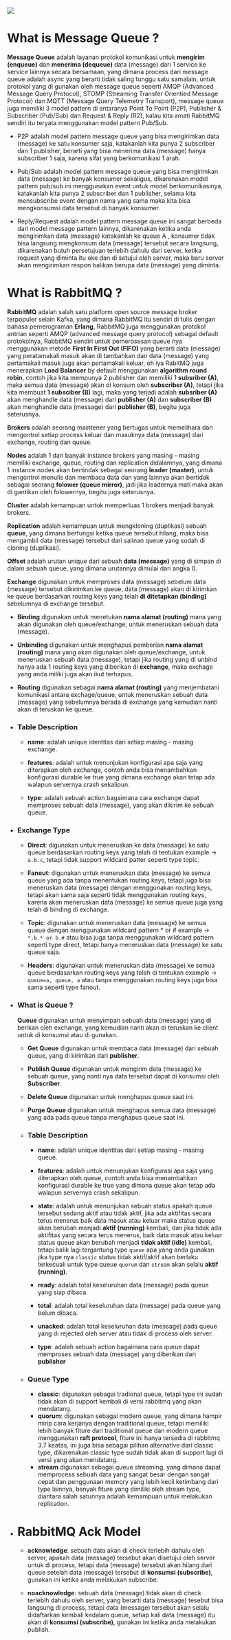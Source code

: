 <img src="https://www.cloudamqp.com/img/blog/rabbitmq-beginners-updated.png" />

# What is Message Queue ?

**Message Queue** adalah layanan protokol komunikasi untuk **mengirim (enqueue)** dan **menerima (dequeue)** data (message) dari 1 service ke service lainnya secara bersamaan, yang dimana process dari message queue adalah async yang berarti tidak saling tunggu satu samalain, untuk protokol yang di gunakan oleh message queue seperti AMQP (Advanced Message Query Protocol), STOMP (Streaming Transfer Orientied Message Protocol) dan MQTT (Message Query Telemetry Transport), message queue juga memiliki 3 model pattern di antaranya Point To Point (P2P), Publisher & Subscriber (Pub/Sub) dan Request & Reply (R2), kalau kita amati RabbitMQ sendiri itu teryata menggunakan model pattern Pub/Sub.


 - P2P adalah model pattern message queue yang bisa mengirimkan data (message) ke satu konsumer saja, katakanlah kita punya 2 subscriber dan 1 publisher, berarti yang bisa menerima data (message) hanya subscriber 1 saja, karena sifat yang berkomunikasi 1 arah.

 - Pub/Sub adalah model pattern message queue yang bisa mengirimkan data (message) ke banyak konsumer sekaligus, dikarenakan model pattern pub/sub ini menggunakan event untuk model berkomunikasinya, katakanlah kita punya 2 subscriber dan 1 publisher, selama kita mensubscribe event dengan nama yang sama maka kita bisa mengkonsumsi data tersebut di banyak konsumer.

 - Reply/Request adalah model pattern message queue ini sangat berbeda dari model message pattern lainnya, dikarenakan ketika anda mengirimkan data (message) katakanlah ke queue A , konsumer tidak bisa langsung mengkonsum data (message) tersebut secara langsung, dikarenakan butuh persetujuan terlebih dahulu dari server, ketika request yang diminta itu oke dan di setujui oleh server, maka baru server akan mengirimkan respon balikan berupa data (message) yang diminta.


# What is RabbitMQ ?

**RabbitMQ** adalah salah satu platform open source message broker terpopuler selain Kafka, yang dimana RabbitMQ itu sendiri di tulis dengan bahasa pemerograman **Erlang**, RabbitMQ juga menggunakan protokol antrian seperti AMQP (advanced message query protocol) sebagai default protokolnya, RabbitMQ sendiri untuk pemerosesan queue nya menggunakan metode **First In First Out (FIFO)** yang berarti data (message) yang peratamakali masuk akan di tambahkan dan data (message) yang pertamakali masuk juga akan pertamakali keluar, oh iya RabitMQ juga menerapkan **Load Balancer** by default menggunakan **algorithm round robin**, contoh jika kita mempunya 2 publisher dan memiliki 1 **subsriber (A)**, maka semua data (message) akan di konsum oleh **subscriber (A)**, tetapi jika kita membuat **1 subsciber (B)** lagi, maka yang terjadi adalah **subsriber (A)** akan menghandle data (message) dari **publisher (A)** dan **subscriber (B)** akan menghandle data (message) dari **publisher (B)**, begitu juga seterusnya.

  **Brokers** adalah seorang maintener yang bertugas untuk memelihara dan mengontrol setiap process keluar dan masuknya data (message) dari exchange, routing dan queue.

  **Nodes** adalah 1 dari banyak instance brokers yang masing - masing memiliki exchange, queue, routing dan replication didalamnya, yang dimana 1 instance nodes akan bertindak sebagai seorang **leader (master)**, untuk mengontrol menulis dan membaca data dan yang lainnya akan bertidak sebagai seorang **folower (queue mirror)**, jadi jika leadernya mati maka akan di gantikan oleh folowernya, begitu juga seterusnya.

  **Cluster** adalah kemampuan untuk memperluas 1 brokers menjadi banyak brokers.

  **Replication** adalah kemampuan untuk mengkloning (duplikasi) sebuah **queue**, yang dimana berfungsi ketika queue tersebut hilang, maka bisa mengambil data (message) tersebut dari salinan queue yang sudah di cloning (duplikasi).

  **Offset** adalah urutan unique dari sebuah **data (message)** yang di simpan di dalam sebuah queue, yang dimana urutannya dimulai dari angka 0.

  **Exchange** digunakan untuk memproses data (message) sebelum data (message) tersebut dikirimkan ke queue, data (message) akan di kirimkan ke queue berdasarkan routing keys yang telah **di ditetapkan (binding)** sebelumnya di exchange tersebut.

  - **Binding** digunakan untuk menetukan **nama alamat (routing)** mana yang akan digunakan oleh queue/exchange, untuk meneruskan sebuah data (message).

  - **Unbinding** digunakan untuk menghapus pemberian **nama alamat (routing)** mana yang akan digunakan oleh queue/exchange, untuk meneruskan sebuah data (message), tetapi jika routing yang di unbind hanya ada 1 routing keys yang diberikan di **exchange**, maka exchage yang anda miliki juga akan ikut terhapus.

  - **Routing** digunakan sebagai **nama alamat (routing)** yang menjembatani komunikasi antara exchage/queue, untuk meneruskan sebuah data (message) yang sebelumnya berada di exchange yang kemudian nanti akan di teruskan ke queue.

   - ### Table Description
   
     - **name**: adalah unique identitas dari setiap masing - masing exchange.

     - **features**: adalah untuk menunjukan konfigurasi apa saja yang diterapkan oleh exchange, contoh anda bisa menambahkan konfigurasi durable ke true yang dimana exchange akan tetap ada walapun servernya crash sekalipun.

     - **type**: adalah sebuah action bagaimana cara exchange dapat memproses sebuah data (message), yang akan dikirim ke sebuah queue.

   - ### Exchange Type

     - **Direct**: digunakan untuk meneruskan ke data (message) ke satu queue berdasarkan routing keys yang telah di tentukan example -> `a.b.c`, tetapi tidak support wildcard patter seperti type topic.

     - **Fanout**: digunakan untuk meneruskan data (message) ke semua queue yang ada tanpa menentukan routing keys, tetapi juga bisa meneruskan data (message) dengan menggunakan routing keys, tetapi akan sama saja seperti tidak menggunakan routing keys, karena akan meneruskan data (message) ke semua queue juga yang telah di binding di exchange.

     - **Topic**: digunakan untuk meneruskan data (message) ke semua queue dengan menggunakan wildcard pattern * or # example -> `*.b.* or b.#` atau bisa juga tanpa  menggunakan wildcard pattern seperti type direct, tetapi hanya meneruskan data (message) ke satu queue saja.

     - **Headers**: digunakan untuk meneruskan data (message) ke semua queue berdasarkan routing keys yang telah di tentukan example -> `queue=a, queue, a` atau tanpa menggunakan routing keys juga bisa sama seperti type fanout.

- ### What is Queue ?

  **Queue** digunakan untuk menyimpan sebuah data (message) yang di berikan oleh exchange, yang kemudian nanti akan di teruskan ke client untuk di konsumsi atau di gunakan.

     - **Get Queue** digunakan untuk membaca data (message) dari sebuah queue, yang di kirimkan dari **publisher**.

     - **Publish Queue** digunakan untuk mengirim data (message) ke sebuah queue, yang nanti nya data tersebut dapat di konsumsi oleh **Subscriber**.

     - **Delete Queue** digunakan untuk menghapus queue saat ini.

     - **Purge Queue** digunakan untuk menghapus semua data (message) yang ada pada queue tanpa menghapus queue saat ini.
   
   - ### Table Description
   
     - **name**: adalah unique identitas dari setiap masing - masing queue.

     - **features**: adalah untuk menunjukan konfigurasi apa saja yang diterapkan oleh queue, contoh anda bisa menambahkan konfigurasi durable ke true yang dimana queue akan tetap ada walapun servernya crash sekalipun.

     - **state**: adalah untuk menunjukan sebuah status apakah queue tersebut sedang aktif atau tidak aktif, jika ada aktifitas secara terus menerus baik data masuk atau keluar maka status queue akan berubah menjadi **aktif (running)** kembali, dan jika tidak ada aktifitas yang secara terus menerus, baik data masuk atau keluar status queue akan berubah menjadi **tidak aktif (idle)** kembali, tetapi balik lagi tergantung type `queue` apa yang anda gunakan jika type nya `classic` status tidak aktif/aktif akan berlaku terkecuali untuk type queue `quorum` dan `stream` akan selalu **aktif (running)**.

     - **ready**: adalah total keseluruhan data (message) pada queue yang siap dibaca.
     - **total**: adalah total keseluruhan data (message) pada queue yang belum dibaca.
     - **unacked**: adalah total keseluruhan data (message) pada queue yang di rejected oleh server atau tidak di process oleh server.
     - **type**: adalah sebuah action bagaimana cara queue dapat memproses sebuah data (message) yang diberikan dari **publisher**
    
  - ### Queue Type

       + **classic**: digunakan sebagai tradional queue, tetapi type ini sudah tidak akan di support kembali di versi rabbitmq yang akan mendatang.
       + **quorum**: digunakan sebagai modern queue, yang dimana hampir mirip cara kerjanya dengan traditional queue, tetapi memiliki lebih banyak fiture dari traditional queue dan modern queue menggunakan **raft protocol**, fiture ini hanya tersedia di rabbitmq 3.7 keatas, ini juga bisa sebagai pilihan alternative dari classic type, dikarenakan classic type sudah tidak akan di support lagi di versi yang akan mendatang. 
       + **stream** digunakan sebagai queue streaming, yang dimana dapat memprocess sebuah data yang sangat besar dengan sangat cepat dan penggunaan memory yang lebih kecil ketimbang dari type lainnya, banyak fiture yang dimiliki oleh stream type, diantara salah satunnya adalah kemampuan untuk melakukan replication.

- # RabbitMQ Ack Model

   - **acknowledge**: sebuah data akan di check terlebih dahulu oleh server, apakah data (message) tersebut akan disetujui oleh server untuk di process, tetapi data (message) tersebut akan hilang dari queue setelah data (message) tersebut di **konsumsi (subscribe)**, gunakan ini ketika anda melakukan subscribe.

   - **noacknowledge**: sebuah data (message) tidak akan di check terlebih dahulu oleh server, yang berarti data (message) tesebut bisa langsung di process, tetapi data (message) tersebut akan selalu didaftarkan kembali kedalam queue, setiap kali data (message) itu akan di **konsumsi (subscribe)**, gunakan ini ketika anda melakukan publish.
